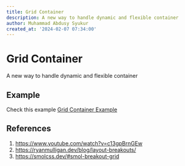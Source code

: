 ```yaml
---
title: Grid Container
description: A new way to handle dynamic and flexible container
author: Muhammad Abdusy Syukur
created_at: '2024-02-07 07:34:00'
---
```


# Grid Container

A new way to handle dynamic and flexible container

## Example

Check this example [Grid Container Example](/examples/grid-container)

## References

1. <https://www.youtube.com/watch?v=c13gpBrnGEw>
2. <https://ryanmulligan.dev/blog/layout-breakouts/>
3. <https://smolcss.dev/#smol-breakout-grid>
